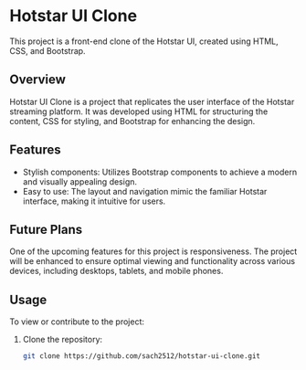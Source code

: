 
# Hotstar UI Clone

This project is a front-end clone of the Hotstar UI, created using HTML, CSS, and Bootstrap.

## Overview

Hotstar UI Clone is a project that replicates the user interface of the Hotstar streaming platform. It was developed using HTML for structuring the content, CSS for styling, and Bootstrap for enhancing the design.

## Features

- Stylish components: Utilizes Bootstrap components to achieve a modern and visually appealing design.
- Easy to use: The layout and navigation mimic the familiar Hotstar interface, making it intuitive for users.

## Future Plans

One of the upcoming features for this project is responsiveness. The project will be enhanced to ensure optimal viewing and functionality across various devices, including desktops, tablets, and mobile phones.

## Usage

To view or contribute to the project:

1. Clone the repository:

   ```bash
   git clone https://github.com/sach2512/hotstar-ui-clone.git
